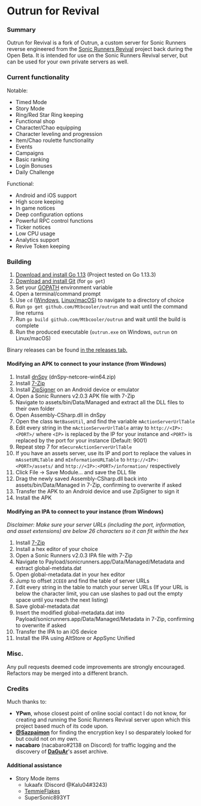 # Outrun for Revival

### Summary

Outrun for Revival is a fork of Outrun, a custom server for Sonic Runners reverse engineered from the [Sonic Runners Revival](https://sonic.runner.es/) project back during the Open Beta. It is intended for use on the Sonic Runners Revival server, but can be used for your own private servers as well.

### Current functionality

Notable:
  - Timed Mode
  - Story Mode
  - Ring/Red Star Ring keeping
  - Functional shop
  - Character/Chao equipping
  - Character leveling and progression
  - Item/Chao roulette functionality
  - Events
  - Campaigns
  - Basic ranking
  - Login Bonuses
  - Daily Challenge

Functional:
  - Android and iOS support
  - High score keeping
  - In game notices
  - Deep configuration options
  - Powerful RPC control functions
  - Ticker notices
  - Low CPU usage
  - Analytics support
  - Revive Token keeping

### Building

1. [Download and install Go 1.13](https://golang.org/dl/) (Project tested on Go 1.13.3)
2. [Download and install Git](https://git-scm.com/downloads) (for `go get`)
3. Set your [GOPATH](https://github.com/golang/go/wiki/SettingGOPATH) environment variable
4. Open a terminal/command prompt
5. Use `cd` ([Windows,](https://www.digitalcitizen.life/command-prompt-how-use-basic-commands) [Linux/macOS](https://www.macworld.com/article/2042378/master-the-command-line-navigating-files-and-folders.html)) to navigate to a directory of choice
6. Run `go get github.com/Mtbcooler/outrun` and wait until the command line returns
7. Run `go build github.com/Mtbcooler/outrun` and wait until the build is complete
8. Run the produced executable (`outrun.exe` on Windows, `outrun` on Linux/macOS)

Binary releases can be found [in the releases tab.](https://github.com/fluofoxxo/outrun/releases)

#### Modifying an APK to connect to your instance (from Windows)

1. Install [dnSpy](https://github.com/0xd4d/dnSpy/releases) (dnSpy-netcore-win64.zip)
2. Install [7-Zip](https://www.7-zip.org/download.html)
3. Install [ZipSigner](https://www.apkmirror.com/apk/ken-ellinwood/zipsigner/zipsigner-3-4-release/zipsigner-3-4-android-apk-download/) on an Android device or emulator
4. Open a Sonic Runners v2.0.3 APK file with 7-Zip
5. Navigate to assets/bin/Data/Managed and extract all the DLL files to their own folder
6. Open Assembly-CSharp.dll in dnSpy
7. Open the class `NetBaseUtil`, and find the variable `mActionServerUrlTable `
8. Edit every string in the `mActionServerUrlTable` array to `http://<IP>:<PORT>/` where `<IP>` is replaced by the IP for your instance and `<PORT>` is replaced by the port for your instance (Default: 9001)
9. Repeat step 7 for `mSecureActionServerUrlTable`
10. If you have an assets server, use its IP and port to replace the values in `mAssetURLTable` and `mInformationURLTable` to `http://<IP>:<PORT>/assets/` and `http://<IP>:<PORT>/information/` respectively
11. Click File -> Save Module... and save the DLL file
12. Drag the newly saved Assembly-CSharp.dll back into assets/bin/Data/Managed in 7-Zip, confirming to overwrite if asked
13. Transfer the APK to an Android device and use ZipSigner to sign it
14. Install the APK

#### Modifying an IPA to connect to your instance (from Windows)

*Disclaimer: Make sure your server URLs (including the port, information, and asset extensions) are below 26 characters so it can fit within the hex*
1. Install [7-Zip](https://www.7-zip.org/download.html)
2. Install a hex editor of your choice
3. Open a Sonic Runners v2.0.3 IPA file with 7-Zip
4. Navigate to Payload/sonicrunners.app/Data/Managed/Metadata and extract global-metdata.dat
5. Open global-metadata.dat in your hex editor
6. Jump to offset `2CEE0` and find the table of server URLs
7. Edit every string in the table to match your server URLs (If your URL is below the character limit, you can use slashes to pad out the empty space until you reach the next listing)
8. Save global-metadata.dat
9. Insert the modified global-metadata.dat into Payload/sonicrunners.app/Data/Managed/Metadata in 7-Zip, confirming to overwrite if asked
10. Transfer the IPA to an iOS device
11. Install the IPA using AltStore or AppSync Unified

### Misc.

Any pull requests deemed code improvements are strongly encouraged. Refactors may be merged into a different branch.

### Credits

Much thanks to:
  - **YPwn**, whose closest point of online social contact I do not know, for creating and running the Sonic Runners Revival server upon which this project based much of its code upon.
  - **[@Sazpaimon](https://github.com/Sazpaimon)** for finding the encryption key I so desparately looked for but could not on my own.
  - **nacabaro** (nacabaro#2138 on Discord) for traffic logging and the discovery of **[DaGuAr](https://www.youtube.com/user/Gorila5)**'s asset archive.

#### Additional assistance
  - Story Mode items
    - lukaafx (Discord @Kalu04#3243)
    - [TemmieFlakes](https://twitter.com/pictochat3)
    - SuperSonic893YT
